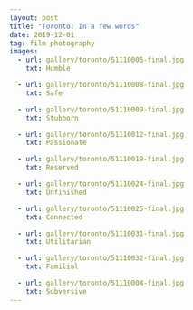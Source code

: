 ```yaml
---
layout: post
title: "Toronto: In a few words"
date: 2019-12-01
tag: film photography
images:
  - url: gallery/toronto/51110005-final.jpg
    txt: Humble

  - url: gallery/toronto/51110008-final.jpg
    txt: Safe

  - url: gallery/toronto/51110009-final.jpg
    txt: Stubborn

  - url: gallery/toronto/51110012-final.jpg
    txt: Passionate

  - url: gallery/toronto/51110019-final.jpg
    txt: Reserved

  - url: gallery/toronto/51110024-final.jpg
    txt: Unfinished

  - url: gallery/toronto/51110025-final.jpg
    txt: Connected

  - url: gallery/toronto/51110031-final.jpg
    txt: Utilitarian

  - url: gallery/toronto/51110032-final.jpg
    txt: Familial

  - url: gallery/toronto/51110004-final.jpg
    txt: Subversive
---
```

